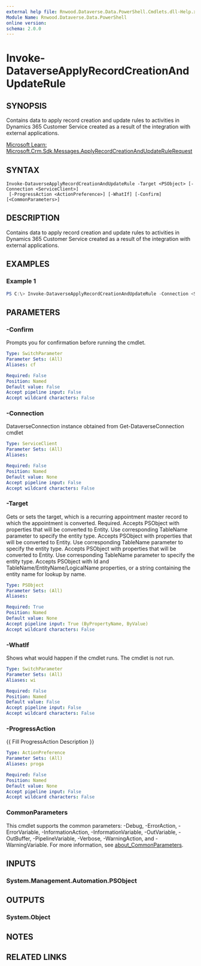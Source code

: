 ```yaml
---
external help file: Rnwood.Dataverse.Data.PowerShell.Cmdlets.dll-Help.xml
Module Name: Rnwood.Dataverse.Data.PowerShell
online version:
schema: 2.0.0
---
```


# Invoke-DataverseApplyRecordCreationAndUpdateRule

## SYNOPSIS
Contains data to apply record creation and update rules to activities in Dynamics 365 Customer Service created as a result of the integration with external applications.

[Microsoft Learn: Microsoft.Crm.Sdk.Messages.ApplyRecordCreationAndUpdateRuleRequest](https://learn.microsoft.com/dotnet/api/Microsoft.Crm.Sdk.Messages.ApplyRecordCreationAndUpdateRuleRequest)

## SYNTAX

```
Invoke-DataverseApplyRecordCreationAndUpdateRule -Target <PSObject> [-Connection <ServiceClient>]
 [-ProgressAction <ActionPreference>] [-WhatIf] [-Confirm] [<CommonParameters>]
```

## DESCRIPTION
Contains data to apply record creation and update rules to activities in Dynamics 365 Customer Service created as a result of the integration with external applications.

## EXAMPLES

### Example 1
```powershell
PS C:\> Invoke-DataverseApplyRecordCreationAndUpdateRule -Connection <ServiceClient> -Target <PSObject>
```

## PARAMETERS

### -Confirm
Prompts you for confirmation before running the cmdlet.

```yaml
Type: SwitchParameter
Parameter Sets: (All)
Aliases: cf

Required: False
Position: Named
Default value: False
Accept pipeline input: False
Accept wildcard characters: False
```

### -Connection
DataverseConnection instance obtained from Get-DataverseConnection cmdlet

```yaml
Type: ServiceClient
Parameter Sets: (All)
Aliases:

Required: False
Position: Named
Default value: None
Accept pipeline input: False
Accept wildcard characters: False
```

### -Target
Gets or sets the target, which is a recurring appointment master record to which the appointment is converted. Required. Accepts PSObject with properties that will be converted to Entity. Use corresponding TableName parameter to specify the entity type. Accepts PSObject with properties that will be converted to Entity. Use corresponding TableName parameter to specify the entity type. Accepts PSObject with properties that will be converted to Entity. Use corresponding TableName parameter to specify the entity type. Accepts PSObject with Id and TableName/EntityName/LogicalName properties, or a string containing the entity name for lookup by name.

```yaml
Type: PSObject
Parameter Sets: (All)
Aliases:

Required: True
Position: Named
Default value: None
Accept pipeline input: True (ByPropertyName, ByValue)
Accept wildcard characters: False
```

### -WhatIf
Shows what would happen if the cmdlet runs. The cmdlet is not run.

```yaml
Type: SwitchParameter
Parameter Sets: (All)
Aliases: wi

Required: False
Position: Named
Default value: False
Accept pipeline input: False
Accept wildcard characters: False
```

### -ProgressAction
{{ Fill ProgressAction Description }}

```yaml
Type: ActionPreference
Parameter Sets: (All)
Aliases: proga

Required: False
Position: Named
Default value: None
Accept pipeline input: False
Accept wildcard characters: False
```

### CommonParameters
This cmdlet supports the common parameters: -Debug, -ErrorAction, -ErrorVariable, -InformationAction, -InformationVariable, -OutVariable, -OutBuffer, -PipelineVariable, -Verbose, -WarningAction, and -WarningVariable. For more information, see [about_CommonParameters](http://go.microsoft.com/fwlink/?LinkID=113216).

## INPUTS

### System.Management.Automation.PSObject
## OUTPUTS

### System.Object
## NOTES

## RELATED LINKS
